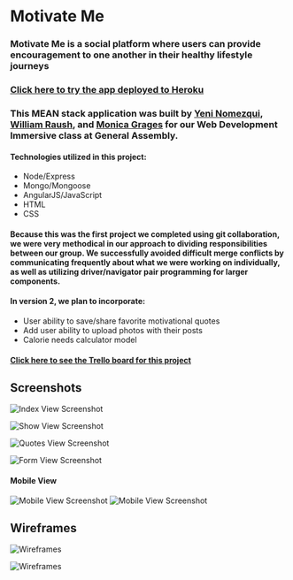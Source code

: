 # Motivate Me

### Motivate Me is a social platform where users can provide encouragement to one another in their healthy lifestyle journeys
### [Click here to try the app deployed to Heroku](https://motivate-me-project.herokuapp.com/)

### This MEAN stack application was built by [Yeni Nomezqui](https://github.com/Rolita1007), [William Raush](https://github.com/WilliamRausch), and [Monica Grages](https://github.com/MonicaGrages) for our Web Development Immersive class at General Assembly.
#### Technologies utilized in this project:
* Node/Express
* Mongo/Mongoose
* AngularJS/JavaScript
* HTML
* CSS

#### Because this was the first project we completed using git collaboration, we were very methodical in our approach to dividing responsibilities between our group. We successfully avoided difficult merge conflicts by communicating frequently about what we were working on individually, as well as utilizing driver/navigator pair programming for larger components.

#### In version 2, we plan to incorporate:
* User ability to save/share favorite motivational quotes
* Add user ability to upload photos with their posts
* Calorie needs calculator model

#### [Click here to see the Trello board for this project](https://trello.com/b/FKiU5kU0/wdi-project-3)

## Screenshots
![Index View Screenshot](http://i.imgur.com/ym57QLN.png "Index View Screenshot")

![Show View Screenshot](http://i.imgur.com/MBz5Jkg.png "Show View Screenshot")

![Quotes View Screenshot](http://i.imgur.com/OXLE9He.png "Quotes View Screenshot")


![Form View Screenshot](http://i.imgur.com/RtgIoLI.png "Form View Screenshot")


#### Mobile View
![Mobile View Screenshot](http://i.imgur.com/fqHqGJ7.png "Mobile View Screenshot")
![Mobile View Screenshot](http://i.imgur.com/sn3O6KM.png "Mobile View Screenshot")

## Wireframes

![Wireframes](https://user-images.githubusercontent.com/22422858/27015226-3458a762-4ed7-11e7-8177-051028313837.png "Project Wireframes")

![Wireframes](https://user-images.githubusercontent.com/22422858/27015227-36a0ec14-4ed7-11e7-9a2b-4fb6ed0366c0.png "Project Wireframes")
